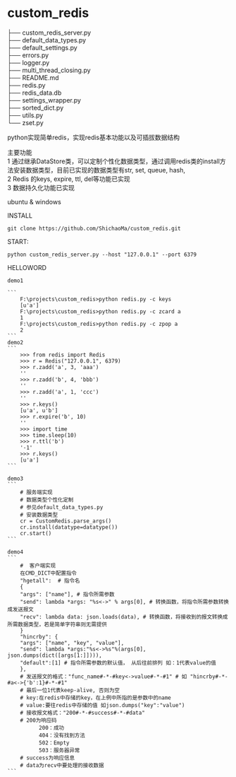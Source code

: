 # custom_redis<br/>
├── custom_redis_server.py<br/>
├── default_data_types.py<br/>
├── default_settings.py<br/>
├── errors.py<br/>
├── logger.py<br/>
├── multi_thread_closing.py<br/>
├── README.md<br/>
├── redis.py<br/>
├── redis_data.db<br/>
├── settings_wrapper.py<br/>
├── sorted_dict.py<br/>
├── utils.py<br/>
└── zset.py<br/>

python实现简单redis，实现redis基本功能以及可插拔数据结构

主要功能<br/>
1 通过继承DataStore类，可以定制个性化数据类型，通过调用redis类的install方法安装数据类型，目前已实现的数据类型有str, set, queue, hash, <br/>
2 Redis 的keys, expire, ttl, del等功能已实现<br/>
3 数据持久化功能已实现<br/>

ubuntu &  windows

INSTALL

    git clone https://github.com/ShichaoMa/custom_redis.git

START:

    python custom_redis_server.py --host "127.0.0.1" --port 6379

HELLOWORD

    demo1

    ```
        F:\projects\custom_redis>python redis.py -c keys
        [u'a']
        F:\projects\custom_redis>python redis.py -c zcard a
        1
        F:\projects\custom_redis>python redis.py -c zpop a
        2
    ```
    demo2
    ```
        >>> from redis import Redis
        >>> r = Redis("127.0.0.1", 6379)
        >>> r.zadd('a', 3, 'aaa')
        ''
        >>> r.zadd('b', 4, 'bbb')
        ''
        >>> r.zadd('a', 1, 'ccc')
        ''
        >>> r.keys()
        [u'a', u'b']
        >>> r.expire('b', 10)
        ''
        >>> import time
        >>> time.sleep(10)
        >>> r.ttl('b')
        '-1'
        >>> r.keys()
        [u'a']
    ```

    demo3
    ```
        # 服务端实现
        # 数据类型个性化定制
        # 参见default_data_types.py
        # 安装数据类型
        cr = CustomRedis.parse_args()
        cr.install(datatype=datatype())
        cr.start()
    ```

    demo4
    ```
        #  客户端实现
        在CMD_DICT中配置指令
        "hgetall":  # 指令名
        {
        "args": ["name"], # 指令所需参数
        "send": lambda *args: "%s<->" % args[0], # 转换函数，将指令所需参数转换成发送报文
        "recv": lambda data: json.loads(data), # 转换函数，将接收到的报文转换成所需数据类型，若是简单字符串则无需提供
        }
        "hincrby": {
        "args": ["name", "key", "value"],
        "send": lambda *args:"%s<->%s"%(args[0], json.dumps(dict([args[1:]]))),
        "default":[1] # 指令所需参数的默认值， 从后往前排列 如：1代表value的值
        },
        # 发送报文的格式："func_name#-*-#key<->value#-*-#1" # 如 "hincrby#-*-#a<->{'b':1}#-*-#1"
        # 最后一位1代表keep-alive, 否则为空
        # key:在redis中存储的key，在上例中所指的是参数中的name
        # value:要往redis中存储的值 如json.dumps("key":"value")
        # 接收报文格式："200#-*-#success#-*-#data"
        # 200为响应码
              200：成功
              404：没有找到方法
              502：Empty
              503：服务器异常
        # success为响应信息
        # data为recv中要处理的接收数据
    ```
